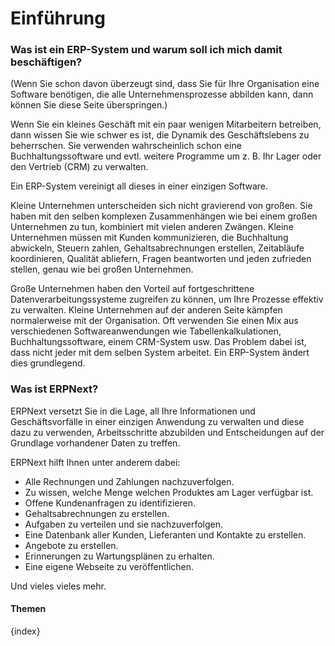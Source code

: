 <!-- add-breadcrumbs -->
# Einführung


### Was ist ein ERP-System und warum soll ich mich damit beschäftigen?

(Wenn Sie schon davon überzeugt sind, dass Sie für Ihre Organisation eine Software benötigen, die alle Unternehmensprozesse abbilden kann, dann können Sie diese Seite überspringen.)

Wenn Sie ein kleines Geschäft mit ein paar wenigen Mitarbeitern betreiben, dann wissen Sie wie schwer es ist, die Dynamik des Geschäftslebens zu beherrschen. Sie verwenden wahrscheinlich schon eine Buchhaltungssoftware und evtl. weitere Programme um z. B. Ihr Lager oder den Vertrieb (CRM) zu verwalten.

Ein ERP-System vereinigt all dieses in einer einzigen Software.

Kleine Unternehmen unterscheiden sich nicht gravierend von großen. Sie haben mit den selben komplexen Zusammenhängen wie bei einem großen Unternehmen zu tun, kombiniert mit vielen anderen Zwängen. Kleine Unternehmen müssen mit Kunden kommunizieren, die Buchhaltung abwickeln, Steuern zahlen, Gehaltsabrechnungen erstellen, Zeitabläufe koordinieren, Qualität abliefern, Fragen beantworten und jeden zufrieden stellen, genau wie bei großen Unternehmen.

Große Unternehmen haben den Vorteil auf fortgeschrittene Datenverarbeitungssysteme zugreifen zu können, um Ihre Prozesse effektiv zu verwalten. Kleine Unternehmen auf der anderen Seite kämpfen normalerweise mit der Organisation. Oft verwenden Sie einen Mix aus verschiedenen Softwareanwendungen wie Tabellenkalkulationen, Buchhaltungssoftware, einem CRM-System usw. Das Problem dabei ist, dass nicht jeder mit dem selben System arbeitet. Ein ERP-System ändert dies grundlegend.

### Was ist ERPNext?

ERPNext versetzt Sie in die Lage, all Ihre Informationen und Geschäftsvorfälle in einer einzigen Anwendung zu verwalten und diese dazu zu verwenden, Arbeitsschritte abzubilden und Entscheidungen auf der Grundlage vorhandener Daten zu treffen.

ERPNext hilft Ihnen unter anderem dabei:

* Alle Rechnungen und Zahlungen nachzuverfolgen.
* Zu wissen, welche Menge welchen Produktes am Lager verfügbar ist.
* Offene Kundenanfragen zu identifizieren.
* Gehaltsabrechnungen zu erstellen.
* Aufgaben zu verteilen und sie nachzuverfolgen.
* Eine Datenbank aller Kunden, Lieferanten und Kontakte zu erstellen.
* Angebote zu erstellen.
* Erinnerungen zu Wartungsplänen zu erhalten.
* Eine eigene Webseite zu veröffentlichen.

Und vieles vieles mehr.

#### Themen

{index}
